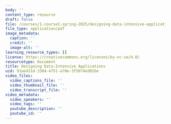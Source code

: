 ```yaml
---
body: ''
content_type: resource
draft: false
file: /courses/1-course1-spring-2025/designing-data-intensive-applications.pdf
file_type: application/pdf
image_metadata:
  caption: ''
  credit: ''
  image-alt: ''
learning_resource_types: []
license: https://creativecommons.org/licenses/by-nc-sa/4.0/
resourcetype: Document
title: Designing Data-Intensive Applications
uid: 93ae431d-3304-4751-a70e-3f5074ed02be
video_files:
  video_captions_file: ''
  video_thumbnail_file: ''
  video_transcript_file: ''
video_metadata:
  video_speakers: ''
  video_tags: ''
  youtube_description: ''
  youtube_id: ''
---
```

